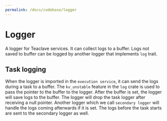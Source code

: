 ```yaml
---
permalink: /docs/codebase/logger
---
```


# Logger

A logger for Teaclave services. It can collect logs to a buffer.
Logs not saved to buffer can be logged by another logger that
implements `log` trait.

## Task logging

When the logger is imported in the `execution service`, it can send the logs
during a task to a buffer. The `kv_unstable` feature in the `log` crate is used
to pass the pointer to the buffer to the logger. After the buffer is set, the
logger will save logs to the buffer. The logger will drop the task logger after
receiving a null pointer. Another logger which we call `secondary logger` will
handle the logs coming afterwards if it is set. The logs before the task starts
are sent to the secondary logger as well.
